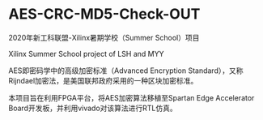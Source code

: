# AES-CRC-MD5-Check-OUT
2020年新工科联盟-Xilinx暑期学校（Summer School）项目

Xilinx Summer School project of LSH and MYY

AES即密码学中的高级加密标准（Advanced Encryption Standard），又称Rijndael加密法，是美国联邦政府采用的一种区块加密标准。

本项目旨在利用FPGA平台，将AES加密算法移植至Spartan Edge Accelerator Board开发板，并利用vivado对该算法进行RTL仿真。
